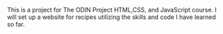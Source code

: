 This is a project for The ODIN Project HTML,CSS, and JavaScript course.
I will set up a website for recipes utilizing the skills and code I have learned so far.
